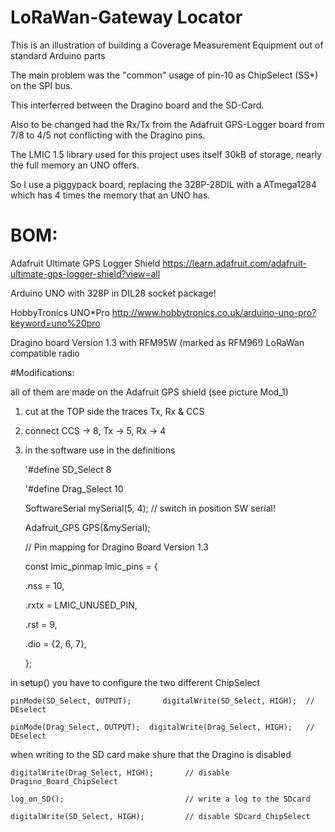 # LoRaWan-Gateway Locator
This is an illustration of building a Coverage Measurement Equipment out of standard Arduino parts

The main problem was the "common" usage of pin-10 as ChipSelect (SS*) on the SPI bus.

This interferred between the Dragino board and the SD-Card.

Also to be changed had the Rx/Tx from the Adafruit GPS-Logger board from 7/8 to 4/5 not conflicting with the Dragino pins.

The LMIC 1.5 library used for this project uses itself 30kB of storage, nearly the full memory an UNO offers.

So I use a piggypack board, replacing the 328P-28DIL with a ATmega1284 which has 4 times the memory that an UNO has.


# BOM:
Adafruit Ultimate GPS Logger Shield  https://learn.adafruit.com/adafruit-ultimate-gps-logger-shield?view=all

Arduino UNO with 328P in DIL28 socket package!

HobbyTronics UNO*Pro http://www.hobbytronics.co.uk/arduino-uno-pro?keyword=uno%20pro

Dragino board Version 1.3 with RFM95W (marked as RFM96!) LoRaWan compatible radio

#Modifications:

all of them are made on the Adafruit GPS shield (see picture Mod_1)

1. cut at the TOP side the traces Tx, Rx & CCS

2. connect CCS -> 8, Tx -> 5, Rx -> 4

3. in the software use in the definitions

    '#define SD_Select      8

    '#define Drag_Select   10

    SoftwareSerial mySerial(5, 4);  // switch in position SW serial!

    Adafruit_GPS GPS(&mySerial);

   // Pin mapping  for Dragino Board Version 1.3

    const lmic_pinmap lmic_pins = {

    .nss = 10,

    .rxtx = LMIC_UNUSED_PIN,

    .rst = 9,

    .dio = {2, 6, 7},

    };


in setup() you have to configure the two different ChipSelect

    pinMode(SD_Select, OUTPUT);       digitalWrite(SD_Select, HIGH);  // DEselect 

    pinMode(Drag_Select, OUTPUT);  digitalWrite(Drag_Select, HIGH);   // DEselect
  

when writing to the SD card make shure that the Dragino is disabled

    digitalWrite(Drag_Select, HIGH);       // disable Dragino_Board_ChipSelect

    log_on_SD();                           // write a log to the SDcard

    digitalWrite(SD_Select, HIGH);         // disable SDcard_ChipSelect
  
  

